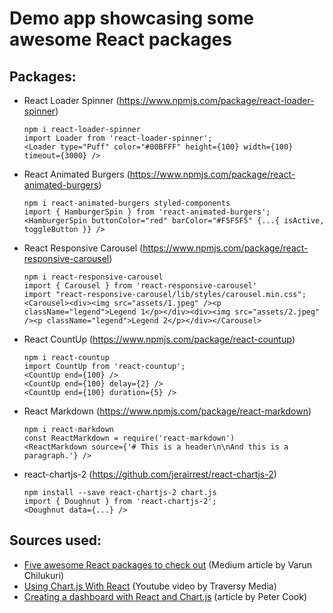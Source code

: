 # Demo app showcasing some awesome React packages

## Packages:

- React Loader Spinner (https://www.npmjs.com/package/react-loader-spinner)

  ```
  npm i react-loader-spinner
  import Loader from 'react-loader-spinner';
  <Loader type="Puff" color="#00BFFF" height={100} width={100} timeout={3000} />
  ```

- React Animated Burgers (https://www.npmjs.com/package/react-animated-burgers)

  ```
  npm i react-animated-burgers styled-components
  import { HamburgerSpin } from 'react-animated-burgers';
  <HamburgerSpin buttonColor="red" barColor="#F5F5F5" {...{ isActive, toggleButton }} />
  ```

- React Responsive Carousel (https://www.npmjs.com/package/react-responsive-carousel)

  ```
  npm i react-responsive-carousel
  import { Carousel } from 'react-responsive-carousel'
  import "react-responsive-carousel/lib/styles/carousel.min.css";
  <Carousel><div><img src="assets/1.jpeg" /><p className="legend">Legend 1</p></div><div><img src="assets/2.jpeg" /><p className="legend">Legend 2</p></div></Carousel>
  ```

- React CountUp (https://www.npmjs.com/package/react-countup)

  ```
  npm i react-countup
  import CountUp from 'react-countup';
  <CountUp end={100} />
  <CountUp end={100} delay={2} />
  <CountUp end={100} duration={5} />
  ```

- React Markdown (https://www.npmjs.com/package/react-markdown)

  ```
  npm i react-markdown
  const ReactMarkdown = require('react-markdown')
  <ReactMarkdown source={'# This is a header\n\nAnd this is a paragraph.'} />
  ```

- react-chartjs-2 (https://github.com/jerairrest/react-chartjs-2)

  ```
  npm install --save react-chartjs-2 chart.js
  import { Doughnut } from 'react-chartjs-2';
  <Doughnut data={...} />
  ```

## Sources used:

- [Five awesome React packages to check out](https://medium.com/javascript-in-plain-english/five-awesome-react-packages-to-check-out-1ee42f2c19f7) (Medium article by Varun Chilukuri)
- [Using Chart.js With React](https://www.youtube.com/watch?v=Ly-9VTXJlnA) (Youtube video by Traversy Media)
- [Creating a dashboard with React and Chart.js](https://www.createwithdata.com/react-chartjs-dashboard/) (article by Peter Cook)

